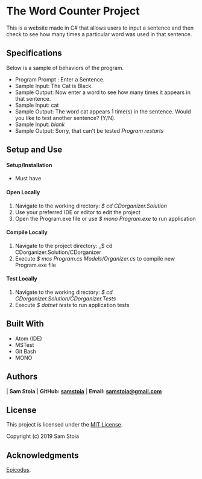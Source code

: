 # The Word Counter Project

This is a website made in C# that allows users to input a sentence and then check to see how many times a particular word was used in that sentence.

## Specifications

Below is a sample of behaviors of the program.

* Program Prompt : Enter a Sentence.
* Sample Input: The Cat is Black.
* Sample Output: Now enter a word to see how many times it appears in that sentence.
* Sample Input: cat
* Sample Output: The word cat appears 1 time(s) in the sentence. Would you like to test another sentence? (Y/N).
* Sample Input: *blank*
* Sample Output: Sorry, that can't be tested *Program restarts*

## Setup and Use

#### Setup/Installation
* Must have


#### Open Locally
1. Navigate to the working directory: _$ cd CDorganizer.Solution_
2. Use your preferred IDE or editor to edit the project
3. Open the Program.exe file or use _$ mono Program.exe_ to run application

#### Compile Locally
1. Navigate to the project directory: _$ cd CDorganizer.Solution/CDorganizer
2. Execute _$ mcs Program.cs Models/Organizer.cs_ to compile new Program.exe file

#### Test Locally
1. Navigate to the working directory: _$ cd CDorganizer.Solution/CDorganizer.Tests_
2. Execute _$ dotnet tests_ to run application tests

## Built With

* Atom (IDE)
* MSTest
* Git Bash
* MONO

## Authors

| **Sam Stoia** | **GitHub: [samstoia](https://github.com/samstoia)** | **Email: [samstoia@gmail.com](mailto:samstoia@gmail.com)**

## License

This project is licensed under the [MIT License](https://opensource.org/licenses/MIT).

Copyright (c) 2019 Sam Stoia


## Acknowledgments

[Epicodus](https://www.epicodus.com/).
